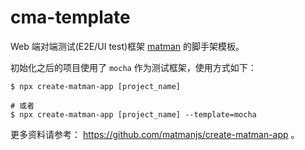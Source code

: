 # cma-template

Web 端对端测试(E2E/UI test)框架 [matman](https://github.com/matmanjs/matman) 的脚手架模板。

初始化之后的项目使用了 `mocha` 作为测试框架，使用方式如下：

```
$ npx create-matman-app [project_name]

# 或者
$ npx create-matman-app [project_name] --template=mocha
```

更多资料请参考： https://github.com/matmanjs/create-matman-app 。
